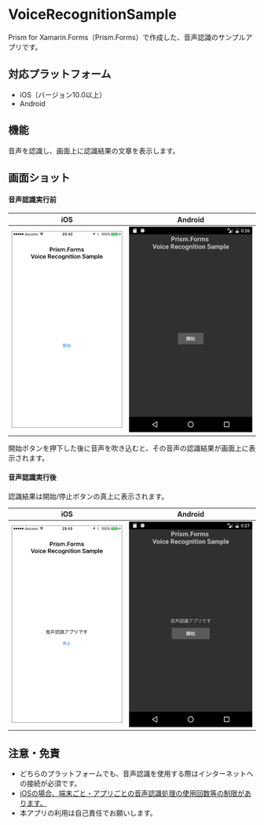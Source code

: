 # VoiceRecognitionSample
Prism for Xamarin.Forms（Prism.Forms）で作成した、音声認識のサンプルアプリです。

## 対応プラットフォーム
- iOS（バージョン10.0以上）
- Android

## 機能
音声を認識し、画面上に認識結果の文章を表示します。

## 画面ショット

#### 音声認識実行前
|iOS|Android|
|---|---|
|![iOS](Screenshot/iOS/initial.png)|![Android](Screenshot/Android/initial.png)|

開始ボタンを押下した後に音声を吹き込むと、その音声の認識結果が画面上に表示されます。

#### 音声認識実行後
認識結果は開始/停止ボタンの真上に表示されます。

|iOS|Android|
|---|---|
|![iOS](Screenshot/iOS/after_voice_recognition.png)|![Android](Screenshot/Android/after_voice_recognition.png)|


## 注意・免責
- どちらのプラットフォームでも、音声認識を使用する際はインターネットへの接続が必須です。
- [iOSの場合、端末ごと・アプリごとの音声認識処理の使用回数等の制限があります。](http://qiita.com/nerd0geek1/items/af9f0555c3f6c8d878eb)
- 本アプリの利用は自己責任でお願いします。
